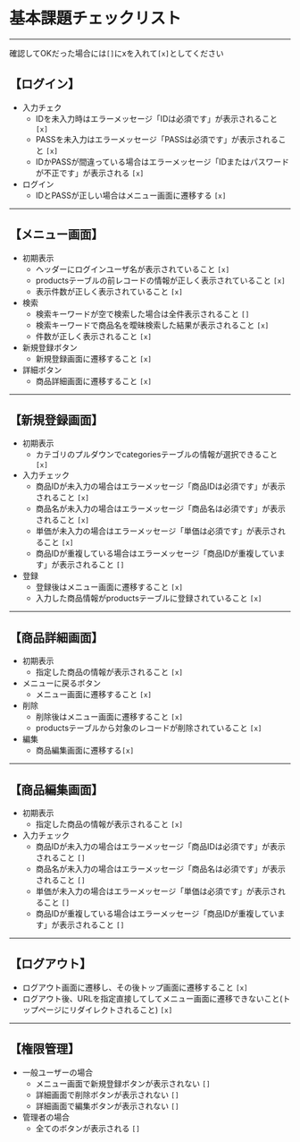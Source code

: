 # 基本課題チェックリスト

---

確認してOKだった場合には`[]`にxを入れて`[x]`としてください

## 【ログイン】

* 入力チェク
  * IDを未入力時はエラーメッセージ「IDは必須です」が表示されること `[x]` 
  * PASSを未入力はエラーメッセージ「PASSは必須です」が表示されること `[x]`  
  * IDかPASSが間違っている場合はエラーメッセージ「IDまたはパスワードが不正です」が表示される `[x]`
* ログイン
  * IDとPASSが正しい場合はメニュー画面に遷移する `[x]`

---

## 【メニュー画面】

* 初期表示
  * ヘッダーにログインユーザ名が表示されていること `[x]`
  * productsテーブルの前レコードの情報が正しく表示されていること `[x]`
  * 表示件数が正しく表示されていること `[x]`
* 検索
  * 検索キーワードが空で検索した場合は全件表示されること `[]`
  * 検索キーワードで商品名を曖昧検索した結果が表示されること `[x]`
  * 件数が正しく表示されること `[x]`
* 新規登録ボタン
  * 新規登録画面に遷移すること `[x]`
* 詳細ボタン
  * 商品詳細画面に遷移すること `[x]`

---

## 【新規登録画面】

* 初期表示
  * カテゴリのプルダウンでcategoriesテーブルの情報が選択できること `[x]`
* 入力チェック
  * 商品IDが未入力の場合はエラーメッセージ「商品IDは必須です」が表示されること `[x]`
  * 商品名が未入力の場合はエラーメッセージ「商品名は必須です」が表示されること `[x]`
  * 単価が未入力の場合はエラーメッセージ「単価は必須です」が表示されること `[x]`
  * 商品IDが重複している場合はエラーメッセージ「商品IDが重複しています」が表示されること `[]`
* 登録
  * 登録後はメニュー画面に遷移すること `[x]`
  * 入力した商品情報がproductsテーブルに登録されていること `[x]`

---

## 【商品詳細画面】

* 初期表示
  * 指定した商品の情報が表示されること `[x]`
* メニューに戻るボタン
  * メニュー画面に遷移すること `[x]`
* 削除
  * 削除後はメニュー画面に遷移すること `[x]`
  * productsテーブルから対象のレコードが削除されていること `[x]`
* 編集
  * 商品編集画面に遷移する`[x]`

---

## 【商品編集画面】

* 初期表示
  * 指定した商品の情報が表示されること `[x]`
* 入力チェック
  * 商品IDが未入力の場合はエラーメッセージ「商品IDは必須です」が表示されること `[]`
  * 商品名が未入力の場合はエラーメッセージ「商品名は必須です」が表示されること `[]`
  * 単価が未入力の場合はエラーメッセージ「単価は必須です」が表示されること `[]`
  * 商品IDが重複している場合はエラーメッセージ「商品IDが重複しています」が表示されること `[]`

---

## 【ログアウト】

* ログアウト画面に遷移し、その後トップ画面に遷移すること `[x]`
* ログアウト後、URLを指定直接してしてメニュー画面に遷移できないこと(トップページにリダイレクトされること) `[x]`

---

## 【権限管理】

* 一般ユーザーの場合
  * メニュー画面で新規登録ボタンが表示されない `[]`
  * 詳細画面で削除ボタンが表示されない `[]`
  * 詳細画面で編集ボタンが表示されない `[]`
* 管理者の場合
  * 全てのボタンが表示される `[]`
